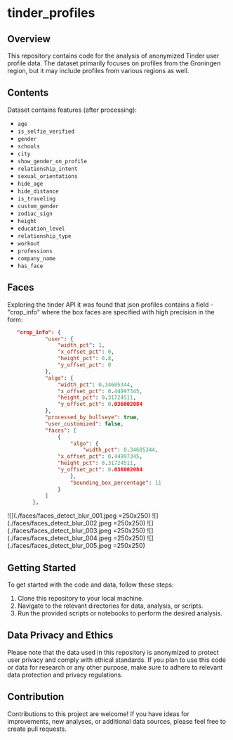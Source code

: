 # tinder_profiles

## Overview
This repository contains code for the analysis of anonymized Tinder user profile data. The dataset primarily focuses on profiles from the Groningen region, but it may include profiles from various regions as well.

## Contents
Dataset contains features (after processing):
*  `age`
*  `is_selfie_verified`
*  `gender`
*  `schools`
*  `city`
*  `show_gender_on_profile`
*  `relationship_intent`
*  `sexual_orientations`
*  `hide_age`
*  `hide_distance`
*  `is_traveling`
*  `custom_gender`
*  `zodiac_sign`
*  `height`
*  `education_level`
*  `relationship_type`
*  `workout`
*  `professions`
*  `company_name`
*  `has_face`

## Faces

Exploring the tinder API it was found that json profiles contains a field - "crop_info" where the box faces are specified with high precision in the form:

```json
   "crop_info": {
			"user": {
				"width_pct": 1,
				"x_offset_pct": 0,
				"height_pct": 0.8,
				"y_offset_pct": 0
			},
			"algo": {
				"width_pct": 0.34605344,
				"x_offset_pct": 0.44997345,
				"height_pct": 0.31724511,
				"y_offset_pct": 0.036002084
			},
			"processed_by_bullseye": true,
			"user_customized": false,
			"faces": [
				{
					"algo": {
						"width_pct": 0.34605344,
				"x_offset_pct": 0.44997345,
				"height_pct": 0.31724511,
				"y_offset_pct": 0.036002084
					},
					"bounding_box_percentage": 11
				}
			]
		},
```

![](./faces/faces_detect_blur_001.jpeg =250x250)
![](./faces/faces_detect_blur_002.jpeg =250x250)
![](./faces/faces_detect_blur_003.jpeg =250x250)
![](./faces/faces_detect_blur_004.jpeg =250x250)
![](./faces/faces_detect_blur_005.jpeg =250x250)


## Getting Started
To get started with the code and data, follow these steps:

1. Clone this repository to your local machine.
2. Navigate to the relevant directories for data, analysis, or scripts.
3. Run the provided scripts or notebooks to perform the desired analysis.

## Data Privacy and Ethics
Please note that the data used in this repository is anonymized to protect user privacy and comply with ethical standards. If you plan to use this code or data for research or any other purpose, make sure to adhere to relevant data protection and privacy regulations.

## Contribution
Contributions to this project are welcome! If you have ideas for improvements, new analyses, or additional data sources, please feel free to create pull requests.
